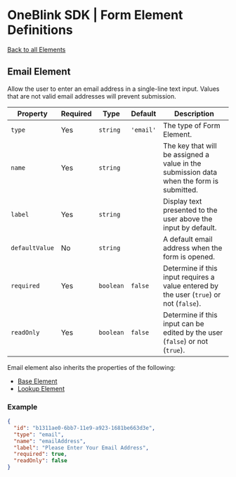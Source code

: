 # OneBlink SDK | Form Element Definitions

[Back to all Elements](./README.md)

## Email Element

Allow the user to enter an email address in a single-line text input. Values that are not valid email addresses will prevent submission.

| Property       | Required | Type      | Default   | Description                                                                              |
| -------------- | -------- | --------- | --------- | ---------------------------------------------------------------------------------------- |
| `type`         | Yes      | `string`  | `'email'` | The type of Form Element.                                                                |
| `name`         | Yes      | `string`  |           | The key that will be assigned a value in the submission data when the form is submitted. |
| `label`        | Yes      | `string`  |           | Display text presented to the user above the input by default.                           |
| `defaultValue` | No       | `string`  |           | A default email address when the form is opened.                                         |
| `required`     | Yes      | `boolean` | `false`   | Determine if this input requires a value entered by the user (`true`) or not (`false`).  |
| `readOnly`     | Yes      | `boolean` | `false`   | Determine if this input can be edited by the user (`false`) or not (`true`).             |

Email element also inherits the properties of the following:

-   [Base Element](./base-element.md)
-   [Lookup Element](./lookup-element.md)

### Example

```JSON
{
  "id": "b1311ae0-6bb7-11e9-a923-1681be663d3e",
  "type": "email",
  "name": "emailAddress",
  "label": "Please Enter Your Email Address",
  "required": true,
  "readOnly": false
}
```
